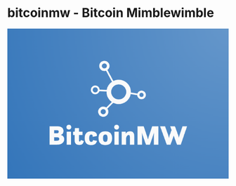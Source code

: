 # bitcoinmw - Bitcoin Mimblewimble

<p align="center">
    <img src="docs/logo.png" alt="Logo">
</p>
